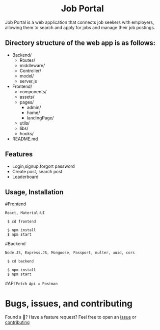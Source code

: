 <h1 align="center"><strong>Job Portal</strong></h1>
 Job Portal is a web application that connects job seekers with employers, allowing them to search and apply for jobs and manage their job postings.

## Directory structure of the web app is as follows:

- Backend/
  - Routes/
  - middleware/
  - Controller/
  - model/
  - server.js
- Frontend/
  - components/
  - assets/
  - pages/
    - admin/
    - home/
    - landingPage/
  - utils/
  - libs/
  - hooks/
- README.md

## Features
 - Login,signup,forgort password
 - Create post, search post
 - Leaderboard

## Usage, Installation

#Frontend

`React, Material-UI`

```
 $ cd frontend
```

```
 $ npm install
 $ npm start
```

#Backend

`Node.JS, Express.JS, Mongoose, Passport, multer, uuid, cors`

```
 $ cd backend
```

```
 $ npm install
 $ npm start
```

#API
`Fetch Api = Postman`

# Bugs, issues, and contributing

Found a 🐛? Have a feature request? Feel free to open an [issue](https://github.com/Nhat-Kha/jobportal/issues) or [contributing](https://github.com/Nhat-Kha/jobportal)
